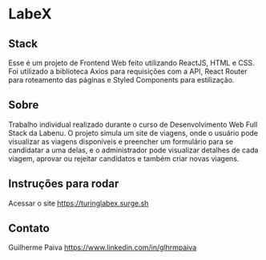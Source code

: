 # **LabeX**

## Stack
Esse é um projeto de Frontend Web feito utilizando ReactJS, HTML e CSS. Foi utilizado a biblioteca Axios para requisições com a API, React Router para roteamento das páginas e  Styled Components para estilização.

## Sobre
Trabalho individual realizado durante o curso de Desenvolvimento Web Full Stack da Labenu. O projeto simula um site de viagens, onde o usuário pode visualizar as viagens disponíveis e preencher um formulário para se candidatar a uma delas, e o administrador pode visualizar detalhes de cada viagem, aprovar ou rejeitar candidatos e também criar novas viagens.

## Instruções para rodar
Acessar o site https://turinglabex.surge.sh

## Contato
Guilherme Paiva
https://www.linkedin.com/in/glhrmpaiva
